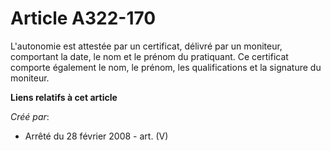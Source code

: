 # Article A322-170

L'autonomie est attestée par un certificat, délivré par un moniteur, comportant la date, le nom et le prénom du pratiquant.
Ce certificat comporte également le nom, le prénom, les qualifications et la signature du moniteur.

**Liens relatifs à cet article**

_Créé par_:

  - Arrêté du 28 février 2008 - art. (V)
